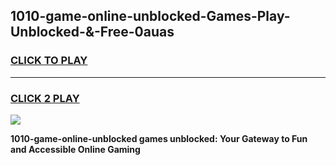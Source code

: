 
## 1010-game-online-unblocked-Games-Play-Unblocked-&-Free-0auas
<h3>
<a href="https://premium76.site?title=1010-game-online-unblocked&ref=24A">CLICK TO PLAY</a></h3>
<hr>

<h3>
<a href="https://premium76.site?title=1010-game-online-unblocked&ref=24A">CLICK 2 PLAY</a>
  
</h3>

<a href="https://premium76.site?title=1010-game-online-unblocked&ref=24A"><img src="https://clearcache.store/games.png"></a>


**1010-game-online-unblocked games unblocked: Your Gateway to Fun and Accessible Online Gaming**
